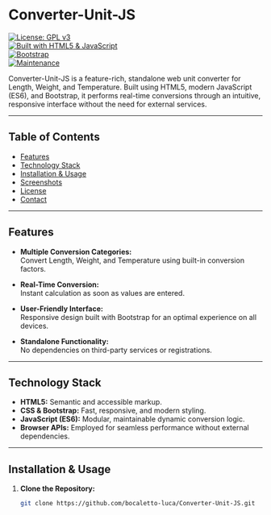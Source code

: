 
# Converter-Unit-JS

[![License: GPL v3](https://img.shields.io/badge/License-GPLv3-blue.svg)](https://www.gnu.org/licenses/gpl-3.0)  
[![Built with HTML5 & JavaScript](https://img.shields.io/badge/Built_with-HTML5%20%26%20JavaScript-blueviolet.svg)](https://developer.mozilla.org/)  
[![Bootstrap](https://img.shields.io/badge/Style-Bootstrap-7952B3.svg)](https://getbootstrap.com/)  
[![Maintenance](https://img.shields.io/badge/Maintained-Yes-brightgreen.svg)](https://github.com/bocalett-luca)

Converter-Unit-JS is a feature-rich, standalone web unit converter for Length, Weight, and Temperature. Built using HTML5, modern JavaScript (ES6), and Bootstrap, it performs real-time conversions through an intuitive, responsive interface without the need for external services.

---

## Table of Contents

- [Features](#features)
- [Technology Stack](#technology-stack)
- [Installation & Usage](#installation--usage)
- [Screenshots](#screenshots)
- [License](#license)
- [Contact](#contact)

---

## Features

- **Multiple Conversion Categories:**  
  Convert Length, Weight, and Temperature using built-in conversion factors.

- **Real-Time Conversion:**  
  Instant calculation as soon as values are entered.

- **User-Friendly Interface:**  
  Responsive design built with Bootstrap for an optimal experience on all devices.

- **Standalone Functionality:**  
  No dependencies on third-party services or registrations.

---

## Technology Stack

- **HTML5:** Semantic and accessible markup.
- **CSS & Bootstrap:** Fast, responsive, and modern styling.
- **JavaScript (ES6):** Modular, maintainable dynamic conversion logic.
- **Browser APIs:** Employed for seamless performance without external dependencies.

---

## Installation & Usage

1. **Clone the Repository:**

   ```bash
   git clone https://github.com/bocaletto-luca/Converter-Unit-JS.git
